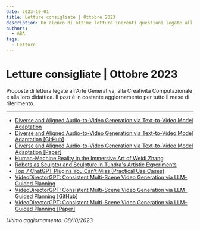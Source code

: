 ```yaml
---
date: 2023-10-01
title: Letture consigliate | Ottobre 2023
description: Un elenco di ottime letture inerenti questioni legate all'Arte Generatività, alla Creatività Computazionale e alla loro didattica (ottobre 2023). 
authors: 
  - ABA
tags:
  - Letture
---
```

 
# Letture consigliate | Ottobre 2023

Proposte di lettura legate all'Arte Generativa, alla Creatività Computazionale e alla loro didattica. Il _post_ è in costante aggiornamento per tutto il mese di riferimento.
 <!-- more -->
---

- [Diverse and Aligned Audio-to-Video Generation via Text-to-Video Model Adaptation](https://pages.cs.huji.ac.il/adiyoss-lab/TempoTokens/)
- [Diverse and Aligned Audio-to-Video Generation via Text-to-Video Model Adaptation [GitHub]](https://github.com/guyyariv/TempoTokens)
- [Diverse and Aligned Audio-to-Video Generation via Text-to-Video Model Adaptation [Paper]](https://arxiv.org/abs/2309.16429)
- [Human-Machine Reality in the Immersive Art of Weidi Zhang](https://derivative.ca/community-post/human-machine-reality-immersive-art-weidi-zhang/68201)
- [Robots as Sculptor and Sculpture in Tundra's Artistic Experiments](https://derivative.ca/community-post/robots-sculptor-and-sculpture-tundras-artistic-experiments/68114)
- [Top 7 ChatGPT Plugins You Can’t Miss (Practical Use Cases)](https://medium.com/@eldatero/top-7-chatgpt-plugins-you-cant-miss-practical-use-cases-25c4e4e2f974)
- [VideoDirectorGPT: Consistent Multi-Scene Video Generation via LLM-Guided Planning](https://videodirectorgpt.github.io/)
- [VideoDirectorGPT: Consistent Multi-Scene Video Generation via LLM-Guided Planning [GitHub]](https://github.com/HL-hanlin/VideoDirectorGPT)
- [VideoDirectorGPT: Consistent Multi-Scene Video Generation via LLM-Guided Planning [Paper]](https://arxiv.org/abs/2309.15091)

_Ultimo aggiornamento: 08/10/2023_
